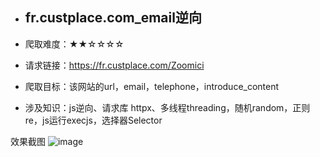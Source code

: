 - ## fr.custplace.com_email逆向

- 爬取难度：★★☆☆☆☆

- 请求链接：https://fr.custplace.com/Zoomici

- 爬取目标：该网站的url，email，telephone，introduce_content

- 涉及知识：js逆向、请求库 httpx、多线程threading，随机random，正则re，js运行execjs，选择器Selector

效果截图
![image](https://user-images.githubusercontent.com/105276701/220289046-88f0298d-2291-46ec-af93-52044d5f99b7.png)
